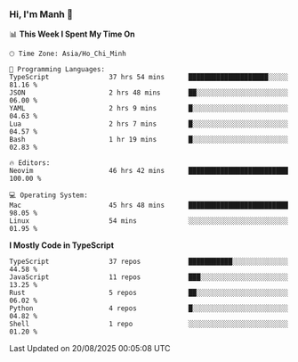 ### Hi, I'm Manh 👋

<!--START_SECTION:waka-->
📊 **This Week I Spent My Time On** 

```text
🕑︎ Time Zone: Asia/Ho_Chi_Minh

💬 Programming Languages: 
TypeScript               37 hrs 54 mins      ████████████████████░░░░░   81.16 % 
JSON                     2 hrs 48 mins       ██░░░░░░░░░░░░░░░░░░░░░░░   06.00 % 
YAML                     2 hrs 9 mins        █░░░░░░░░░░░░░░░░░░░░░░░░   04.63 % 
Lua                      2 hrs 7 mins        █░░░░░░░░░░░░░░░░░░░░░░░░   04.57 % 
Bash                     1 hr 19 mins        █░░░░░░░░░░░░░░░░░░░░░░░░   02.83 % 

🔥 Editors: 
Neovim                   46 hrs 42 mins      █████████████████████████   100.00 % 

💻 Operating System: 
Mac                      45 hrs 48 mins      █████████████████████████   98.05 % 
Linux                    54 mins             ░░░░░░░░░░░░░░░░░░░░░░░░░   01.95 % 
```

**I Mostly Code in TypeScript** 

```text
TypeScript               37 repos            ███████████░░░░░░░░░░░░░░   44.58 % 
JavaScript               11 repos            ███░░░░░░░░░░░░░░░░░░░░░░   13.25 % 
Rust                     5 repos             ██░░░░░░░░░░░░░░░░░░░░░░░   06.02 % 
Python                   4 repos             █░░░░░░░░░░░░░░░░░░░░░░░░   04.82 % 
Shell                    1 repo              ░░░░░░░░░░░░░░░░░░░░░░░░░   01.20 % 
```




 Last Updated on 20/08/2025 00:05:08 UTC
<!--END_SECTION:waka-->
